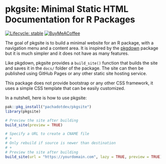 
<!-- README.md is generated from README.Rmd. Please edit that file -->

# pkgsite: Minimal Static HTML Documentation for R Packages

<!-- badges: start -->

[![Lifecycle:
stable](https://img.shields.io/badge/lifecycle-stable-brightgreen.svg)](https://lifecycle.r-lib.org/articles/stages.html#stable)
[![BuyMeACoffee](https://raw.githubusercontent.com/pachadotdev/buymeacoffee-badges/main/bmc-yellow.svg)](https://buymeacoffee.com/pacha)
<!-- badges: end -->

The goal of pkgsite is to build a minimal website for an R package, with
a navigation menu and a content area. It is inspired by the
[pkgdown](https://pkgdown.r-lib.org/) package but it is much simpler and
it does not have as many features.

Like pkgdown, pkgsite provides a `build_site()` function that builds the
site and saves it in the `docs/` folder of the package. The site can
then be published using GitHub Pages or any other static site hosting
service.

This package does not provide bootstrap or any other CSS framework, it
uses a simple CSS template that can be easily customized.

In a nutshell, here is how to use pkgsite:

``` r
pak::pkg_install("pachadotdev/pkgsite")
library(pkgsite)

# Preview the site after building
build_site(preview = TRUE)

# Specify a URL to create a CNAME file
# +
# Only rebuild if source is newer than destination
# +
# Preview the site after building
build_site(url = "https://yourdomain.com", lazy = TRUE, preview = TRUE)
```
